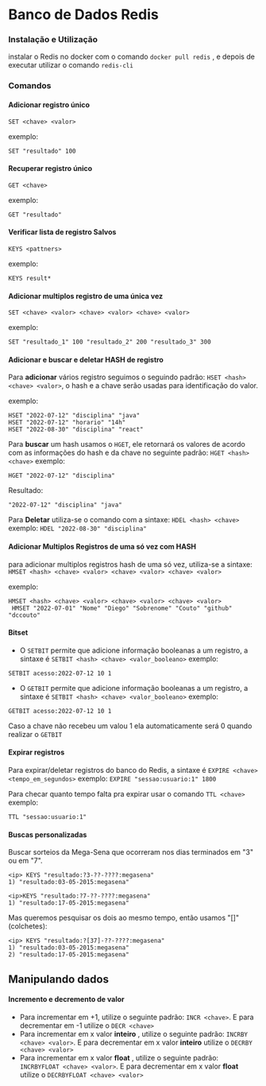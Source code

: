 # Banco de Dados Redis

### Instalação e Utilização
instalar o Redis no docker com o comando ```docker pull redis``` , e depois de executar utilizar o comando ```redis-cli```
### Comandos

#### Adicionar registro único
```
SET <chave> <valor>
```
exemplo:
```
SET "resultado" 100
```

#### Recuperar registro único
```
GET <chave>
```
exemplo:
```
GET "resultado"
```

#### Verificar lista de registro Salvos
```
KEYS <pattners>
```
exemplo:
```
KEYS result*
```

#### Adicionar multiplos registro de uma única vez
```
SET <chave> <valor> <chave> <valor> <chave> <valor>
```
exemplo:
```
SET "resultado_1" 100 "resultado_2" 200 "resultado_3" 300
```
#### Adicionar e buscar e deletar HASH de registro
Para __adicionar__ vários registro seguimos o seguindo padrão: ```HSET <hash> <chave> <valor>```, o hash e a chave serão usadas para identificação do valor.

exemplo:
```
HSET "2022-07-12" "disciplina" "java"
HSET "2022-07-12" "horario" "14h"
HSET "2022-08-30" "disciplina" "react"
```

Para __buscar__ um hash usamos o  ```HGET```, ele retornará os valores de acordo com as informações do hash e da chave no seguinte padrão: ```HGET <hash> <chave>```
exemplo:
```
HGET "2022-07-12" "disciplina"
```
Resultado:
```
"2022-07-12" "disciplina" "java"
```
Para __Deletar__ utiliza-se o comando com a sintaxe: ```HDEL <hash> <chave>```  exemplo: ```HDEL "2022-08-30" "disciplina"``` 

#### Adicionar Multiplos Registros de uma só vez com HASH
para adicionar multiplos registros hash de uma só vez, utiliza-se a sintaxe: ```HMSET <hash> <chave> <valor> <chave> <valor> <chave> <valor>```

exemplo:
 ```
 HMSET <hash> <chave> <valor> <chave> <valor> <chave> <valor>
  HMSET "2022-07-01" "Nome" "Diego" "Sobrenome" "Couto" "github" "dccouto"
 ```
 
#### Bitset
+ O ```SETBIT``` permite que adicione informação booleanas a um registro, a sintaxe é ```SETBIT <hash> <chave> <valor_booleano>```
exemplo:
```
SETBIT acesso:2022-07-12 10 1
```
+ O ```GETBIT``` permite que adicione informação booleanas a um registro, a sintaxe é ```SETBIT <hash> <chave> <valor_booleano>```
exemplo:
```
GETBIT acesso:2022-07-12 10 1
```
Caso a chave não recebeu um valou 1 ela automaticamente será 0 quando realizar o ```GETBIT```

#### Expirar registros
Para expirar/deletar registros do banco do Redis, a sintaxe é ```EXPIRE <chave> <tempo_em_segundos>```
exemplo:
```EXPIRE "sessao:usuario:1" 1800```

Para checar quanto tempo falta pra expirar usar o comando ```TTL <chave>```
exemplo:
```
TTL "sessao:usuario:1"
```

#### Buscas personalizadas
Buscar sorteios da Mega-Sena que ocorreram nos dias terminados em "3" ou em "7".
```
<ip> KEYS "resultado:?3-??-????:megasena"
1) "resultado:03-05-2015:megasena"

<ip>KEYS "resultado:?7-??-????:megasena"
1) "resultado:17-05-2015:megasena"
```
Mas queremos pesquisar os dois ao mesmo tempo, então usamos "[]" (colchetes):
```
<ip> KEYS "resultado:?[37]-??-????:megasena"
1) "resultado:03-05-2015:megasena"
2) "resultado:17-05-2015:megasena"
```
## Manipulando dados
#### Incremento e decremento de valor
+ Para incrementar em +1, utilize o seguinte padrão: ```INCR <chave>```. E para decrementar em -1 utilize o ```DECR <chave>```
+ Para incrementar em x valor __inteiro__ , utilize o seguinte padrão: ```INCRBY <chave> <valor>```. E para decrementar em x valor __inteiro__  utilize o 
```DECRBY <chave> <valor>```
+ Para incrementar em x valor __float__ , utilize o seguinte padrão: ```INCRBYFLOAT <chave> <valor>```. E para decrementar em x valor __float__  utilize o 
```DECRBYFLOAT <chave> <valor>```
